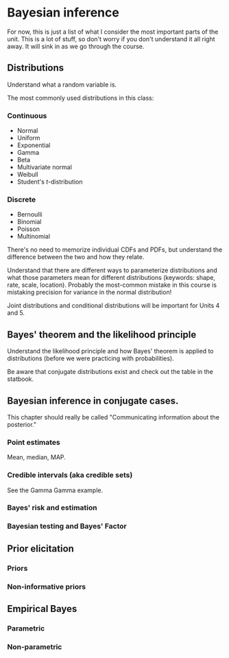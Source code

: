 # Bayesian inference

For now, this is just a list of what I consider the most important parts of the unit. This is a lot of stuff, so don't worry if you don't understand it all right away. It will sink in as we go through the course.

## Distributions

Understand what a random variable is.

The most commonly used distributions in this class:

### Continuous

- Normal
- Uniform
- Exponential
- Gamma
- Beta
- Multivariate normal
- Weibull
- Student's *t*-distribution

### Discrete

- Bernoulli
- Binomial
- Poisson
- Multinomial

There's no need to memorize individual CDFs and PDFs, but understand the difference between the two and how they relate.

Understand that there are different ways to parameterize distributions and what those parameters mean for different distributions (keywords: shape, rate, scale, location). Probably the most-common mistake in this course is mistaking precision for variance in the normal distribution!

Joint distributions and conditional distributions will be important for Units 4 and 5.

## Bayes' theorem and the likelihood principle

Understand the likelihood principle and how Bayes' theorem is applied to distributions (before we were practicing with probabilities).

Be aware that conjugate distributions exist and check out the table in the statbook.

## Bayesian inference in conjugate cases.

This chapter should really be called "Communicating information about the posterior."

### Point estimates

Mean, median, MAP.


### Credible intervals (aka credible sets)

See the Gamma Gamma example.

### Bayes' risk and estimation



### Bayesian testing and Bayes' Factor




## Prior elicitation

### Priors

### Non-informative priors

## Empirical Bayes

### Parametric

### Non-parametric



